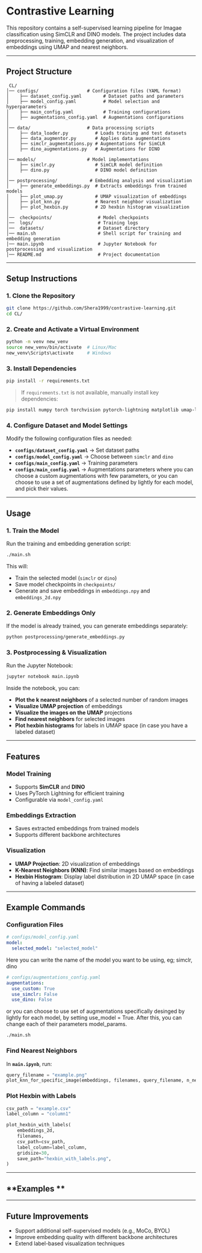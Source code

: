 # **Contrastive Learning**

This repository contains a self-supervised learning pipeline for Imagae classification using SimCLR and DINO models. The project includes data preprocessing, training, embedding generation, and visualization of embeddings using UMAP and nearest neighbors.

---

## **Project Structure**
```
 CL/
│── configs/                  # Configuration files (YAML format)
│    ├── dataset_config.yaml        # Dataset paths and parameters
│    ├── model_config.yaml          # Model selection and hyperparameters
│    ├── main_config.yaml           # Training configurations
│    ├── augmentations_config.yaml  # Augmentations configurations
│
│── data/                     # Data processing scripts
│    ├── data_loader.py          # Loads training and test datasets
│    ├── data_augmentor.py       # Applies data augmentations
│    ├── simclr_augmentations.py # Augmentations for SimCLR
│    ├── dino_augmentations.py   # Augmentations for DINO
│
│── models/                   # Model implementations
│    ├── simclr.py               # SimCLR model definition
│    ├── dino.py                 # DINO model definition
│
│── postprocessing/            # Embedding analysis and visualization
│    ├── generate_embeddings.py  # Extracts embeddings from trained models
│    ├── plot_umap.py            # UMAP visualization of embeddings
│    ├── plot_knn.py             # Nearest neighbor visualization
│    ├── plot_hexbin.py          # 2D hexbin histogram visualization
│
│──  checkpoints/                 # Model checkpoints
│──  logs/                        # Training logs
│──  datasets/                    # Dataset directory
│── main.sh                       # Shell script for training and embedding generation
│── main.ipynb                    # Jupyter Notebook for postprocessing and visualization
│── README.md                     # Project documentation
```

---

## **Setup Instructions**
### **1. Clone the Repository**
```bash
git clone https://github.com/Shera1999/contrastive-learning.git
cd CL/
```

### **2. Create and Activate a Virtual Environment**
```bash
python -m venv new_venv
source new_venv/bin/activate  # Linux/Mac
new_venv\Scripts\activate     # Windows
```

### **3. Install Dependencies**
```bash
pip install -r requirements.txt
```
> If `requirements.txt` is not available, manually install key dependencies:
```bash
pip install numpy torch torchvision pytorch-lightning matplotlib umap-learn pandas scikit-learn Pillow yaml
```

### **4. Configure Dataset and Model Settings**
Modify the following configuration files as needed:

- **`configs/dataset_config.yaml`** → Set dataset paths
- **`configs/model_config.yaml`** → Choose between `simclr` and `dino`
- **`configs/main_config.yaml`** → Training parameters
- **`configs/main_config.yaml`** → Augmentations parameters where you can choose a custom augmentations with few parameters, or you can choose to use a set of augmentations defined by lightly for each model, and pick their values. 

---

## **Usage**
### **1. Train the Model**
Run the training and embedding generation script:
```bash
./main.sh
```
This will:
- Train the selected model (`simclr` or `dino`)
- Save model checkpoints in `checkpoints/`
- Generate and save embeddings in `embeddings.npy` and `embeddings_2d.npy`

### **2. Generate Embeddings Only**
If the model is already trained, you can generate embeddings separately:
```bash
python postprocessing/generate_embeddings.py
```

### **3. Postprocessing & Visualization**
Run the Jupyter Notebook:
```bash
jupyter notebook main.ipynb
```
Inside the notebook, you can:
- **Plot the k nearest neighbors** of a selected number of random images
- **Visualize UMAP projection** of embeddings
- **Visualize the images on the UMAP** projections
- **Find nearest neighbors** for selected images
- **Plot hexbin histograms** for labels in UMAP space (in case you have a labeled dataset)

---

## **Features**
### **Model Training**
- Supports **SimCLR** and **DINO**
- Uses PyTorch Lightning for efficient training
- Configurable via `model_config.yaml`

### **Embeddings Extraction**
- Saves extracted embeddings from trained models
- Supports different backbone architectures

### **Visualization**
- **UMAP Projection**: 2D visualization of embeddings
- **K-Nearest Neighbors (KNN)**: Find similar images based on embeddings
- **Hexbin Histogram**: Display label distribution in 2D UMAP space (in case of having a labeled dataset)

---

## **Example Commands**
### **Configuration Files**

```yaml
# configs/model_config.yaml
model:
  selected_model: "selected_model"
```
Here you can write the name of the model you want to be using, eg; simclr, dino


```yaml
# configs/augmentations_config.yaml
augmentations:
  use_custom: True
  use_simclr: False
  use_dino: False
```
or you can choose to use set of augmentations specifically desinged by lightly for each model, by setting use_model = True. After this, you can change each of their parameters model_params. 


```bash
./main.sh
```

### **Find Nearest Neighbors**
In **`main.ipynb`**, run:
```python
query_filename = "example.png"
plot_knn_for_specific_image(embeddings, filenames, query_filename, n_neighbors=5)
```

### **Plot Hexbin with Labels**
```python
csv_path = "example.csv"
label_column = "column1"

plot_hexbin_with_labels(
    embeddings_2d,
    filenames,
    csv_path=csv_path,
    label_column=label_column,
    gridsize=30,
    save_path="hexbin_with_labels.png",
)
```

---

## **Examples **

---

## **Future Improvements**
-  Support additional self-supervised models (e.g., MoCo, BYOL)
-  Improve embedding quality with different backbone architectures
-  Extend label-based visualization techniques


